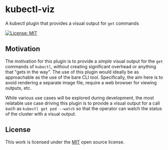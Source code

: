 # kubectl-viz
A kubectl plugin that provides a visual output for `get` commands

[![License: MIT](https://img.shields.io/badge/License-MIT-green.svg)](https://opensource.org/licenses/MIT)

## Motivation

The motivation for this plugin is to provide a *simple* visual output for the `get` commands of `kubectl`, without creating significant overhead or anything that "gets in the way". The use of this plugin would ideally be as approachable as the use of the bare CLI tool. Specifically, the aim here is to avoid rendering a separate image file, require a web browser for viewing outputs, etc.

While various use cases will be explored during development, the most relatable use case driving this plugin is to provide a visual output for a call such as `kubectl get pod --watch` so that the operator can watch the status of the cluster with a visual output.

## License

This work is licensed under the [MIT](https://opensource.org/licenses/MIT) open source license.
